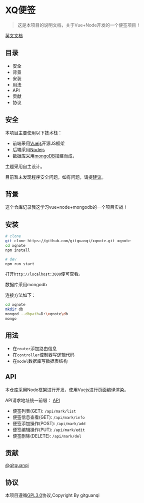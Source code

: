 # XQ便签

> 这是本项目的说明文档，关于Vue+Node开发的一个便签项目！

[英文文档](./README.md)

## 目录

+ 安全
+ 背景
+ 安装
+ 用法
+ API
+ 贡献
+ 协议

## 安全

本项目主要使用以下技术栈：

+ 前端采用[Vuejs](https://cn.vuejs.org)开源JS框架
+ 后端采用[Nodejs](https://nodejs.org)
+ 数据库采用[mongoDB](https://www.mongodb.com/)搭建而成，

主题采用自主设计。

目前暂未发现程序安全问题，如有问题，请提[建议](https://github.com/gitguanqi/xqnote/issues/new)。

## 背景

这个仓库记录我这学习vue+node+mongodb的一个项目实战！

## 安装

```sh
# clone
git clone https://github.com/gitguanqi/xqnote.git xqnote
cd xqnote
npm install

# dev
npm run start
```

打开`http://localhost:3000`便可查看。

数据库采用mongodb

连接方法如下：

```sh
cd xqnote
mkdir db
mongod --dbpath=D:\xqnote\db
mongo
```

## 用法

+ 在`router`添加路由信息
+ 在`controller`控制器写逻辑代码
+ 在`model`数据库写数据表结构

## API

本仓库采用Node框架进行开发，使用Vuejs进行页面编译渲染。

API请求地址统一前缀： [API](http://localhost:3000/api)

+ 便签列表(GET): `/api/mark/list`
+ 便签信息查看(GET): `/api/mark/info`
+ 便签添加操作(POST): `/api/mark/add`
+ 便签编辑操作(PUT): `/api/mark/edit`
+ 便签删除(DELETE): `/api/mark/del`

## 贡献

[@gitguanqi](https://github.com/gitguanqi)

## 协议

本项目遵循[GPL3.0](https://www.gnu.org/licenses/gpl-3.0.html)协议,Copyright By gitguanqi
